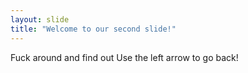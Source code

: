 ```yaml
---
layout: slide
title: "Welcome to our second slide!"
---
```

Fuck around and find out
Use the left arrow to go back!

